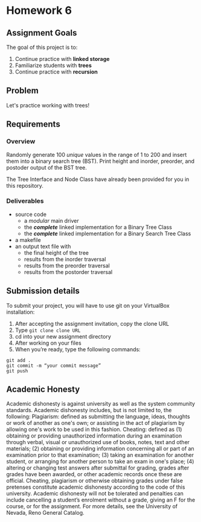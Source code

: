 # Homework 6

## Assignment Goals
The goal of this project is to:
1.  Continue practice with **linked storage**
2.	Familiarize students with **trees**
3.	Continue practice with **recursion**

## Problem
Let's practice working with trees!

## Requirements
### Overview
Randomly generate 100 *unique* values in the range of 1 to 200 and insert them into a binary search tree (BST). Print height and inorder, preorder, and postoder output of the BST tree.  

The Tree Interface and Node Class have already been provided for you in this repository.

### Deliverables
-  source code
    -  a *modular* main driver
    -  the ***complete*** linked implementation for a Binary Tree Class
    -  the ***complete*** linked implementation for a Binary Search Tree Class
-  a makefile
-  an output text file with
    -  the final height of the tree
    -  results from the inorder traversal
    -  results from the preorder traversal
    -  results from the postorder traversal

## Submission details
To submit your project, you will have to use git on your VirtualBox installation:
1.	After accepting the assignment invitation, copy the clone URL
2.	Type 
```git clone clone URL```
3.	cd into your new assignment directory
4.	After working on your files
5.	When you’re ready, type the following commands: 
```
git add .
git commit -m “your commit message”
git push
```
## Academic Honesty
Academic dishonesty is against university as well as the system community standards. Academic dishonesty includes, but is not limited to, the following:
Plagiarism: defined as submitting the language, ideas, thoughts or work of another as one's own; or assisting in the act of plagiarism by allowing one's work to be used in this fashion.
Cheating: defined as (1) obtaining or providing unauthorized information during an examination through verbal, visual or unauthorized use of books, notes, text and other materials; (2) obtaining or providing information concerning all or part of an examination prior to that examination; (3) taking an examination for another student, or arranging for another person to take an exam in one's place; (4) altering or changing test answers after submittal for grading, grades after grades have been awarded, or other academic records once these are official.
Cheating, plagiarism or otherwise obtaining grades under false pretenses constitute academic
dishonesty according to the code of this university. Academic dishonesty will not be tolerated and
penalties can include cancelling a student’s enrolment without a grade, giving an F for the course, or for the assignment. For more details, see the University of Nevada, Reno General Catalog.
